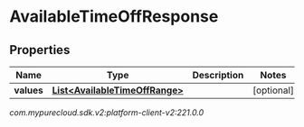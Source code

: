 # AvailableTimeOffResponse


## Properties

| Name | Type | Description | Notes |
| ------------ | ------------- | ------------- | ------------- |
| **values** | [**List&lt;AvailableTimeOffRange&gt;**](AvailableTimeOffRange) |  |  [optional] |




_com.mypurecloud.sdk.v2:platform-client-v2:221.0.0_
